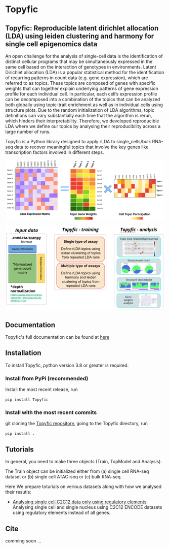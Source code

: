 # Topyfic

## Topyfic: Reproducible latent dirichlet allocation (LDA) using leiden clustering and harmony for single cell epigenomics data

An open challenge for the analysis of single-cell data is the identification of distinct cellular programs that may be simultaneously expressed in the same cell based on the interaction of genotypes in environments. Latent Dirichlet allocation (LDA) is a popular statistical method for the identification of recurring patterns in count data (e.g. gene expression), which are referred to as topics. These topics are composed of genes with specific weights that can together explain underlying patterns of gene expression profile for each individual cell. In particular, each cell’s expression profile can be decomposed into a combination of the topics that can be analyzed both globally using topic-trait enrichment as well as in individual cells using structure plots. Due to the random initialization of LDA algorithms, topic definitions can vary substantially each time that the algorithm is rerun, which hinders their interpretability. Therefore, we developed reproducible LDA where we define our topics by analysing their reproducibility across a large number of runs.

Topyfic is a Python library designed to apply rLDA to single_cells/bulk RNA-seq data to recover meaningful topics that involve the key genes like transcription factors involved in different steps.

![LDA overview](docs/TopicModels.png)

![Topyfic overview](docs/Topyfic.png)

## Documentation
Topyfic's full documentation can be found at [here](https://mortazavilab.github.io/Topyfic/html/index.html)

## Installation

To install Topyfic, python version 3.8 or greater is required.

### Install from PyPi (recommended)
Install the most recent release, run

`pip install Topyfic`

### Install with the most recent commits
git cloning the [Topyfic repository](https://github.com/mortazavilab/Topyfic), going to the Topyfic directory, run

`pip install .`

## Tutorials

In general, you need to make three objects (Train, TopModel and Analysis). 

The Train object can be initialized either from (a) single cell RNA-seq dataset or (b) single cell ATAC-seq or (c) bulk RNA-seq.

Here We prepare toturials on verious datasets along with how we analysed their resutls:

- [Analysing single cell C2C12 data only using regulatory elements](tutorials/C2C12__TFs_mirhgs_chromreg/C2C12.ipynb): Analysing single cell and single nucleus using C2C12 ENCODE datasets using regulatory elements instead of all genes.

## Cite

comming soon ...
